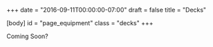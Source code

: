 +++
date = "2016-09-11T00:00:00-07:00"
draft = false
title = "Decks"

[body]
	id = "page_equipment"
	class = "decks"
+++

Coming Soon?
